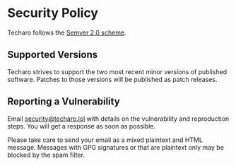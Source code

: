 # Security Policy

Techaro follows the [Semver 2.0 scheme](https://semver.org/).

## Supported Versions

Techaro strives to support the two most recent minor versions of published software. Patches to those versions will be published as patch releases.

## Reporting a Vulnerability

Email security@techaro.lol with details on the vulnerability and reproduction steps. You will get a response as soon as possible.

Please take care to send your email as a mixed plaintext and HTML message. Messages with GPG signatures or that are plaintext only may be blocked by the spam filter.
